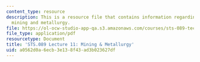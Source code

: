 ```yaml
---
content_type: resource
description: This is a resource file that contains information regarding lecture 11
  mining and metallurgy.
file: https://ol-ocw-studio-app-qa.s3.amazonaws.com/courses/sts-089-technology-and-innovation-in-africa-fall-2014/a0562d0a6ecb3e138f43ad3b023627df_MITSTS_089F14_Lecture11.pdf
file_type: application/pdf
resourcetype: Document
title: 'STS.089 Lecture 11: Mining & Metallurgy'
uid: a0562d0a-6ecb-3e13-8f43-ad3b023627df
---
```

